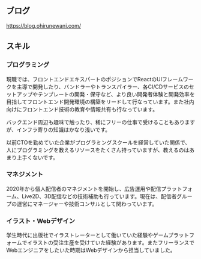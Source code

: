 ## ブログ

https://blog.ohirunewani.com/

## スキル

### プログラミング

現職では、フロントエンドエキスパートのポジションでReactのUIフレームワークを主導で開発したり、バンドラーやトランスパイラー、各CI/CDサービスのセットアップやテンプレートの開発・保守など、より良い開発者体験と開発効率を目指してフロントエンド開発環境の構築をリードして行なっています。また社内向けにフロントエンド技術の教育や情報共有も行なっています。

バックエンド周辺も趣味で触ったり、稀にフリーの仕事で受けることもありますが、インフラ寄りの知識はかなり浅いです。

以前CTOを勤めていた企業がプログラミングスクールを経営していた関係で、人にプログラミングを教えるリソースをたくさん持っていますが、教えるのはあまり上手くないです。

### マネジメント

2020年から個人配信者のマネジメントを開始し、広告運用や配信プラットフォーム、Live2D、3D配信などの技術補助も行っています。現在は、配信者グループの運営にマネージャーや技術コンサルとして関わっています。

### イラスト・Webデザイン

学生時代に出版社でイラストレーターとして働いていた経験やゲームプラットフォームでイラストの受注生産を受けていた経験があります。またフリーランスでWebエンジニアをしたいた時期はWebデザインから担当していました。

